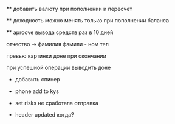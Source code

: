 ** добавить валюту при пополнении и пересчет

** доходность можно менять только при пополнении баланса

** aproove вывода средств раз в 10 дней

отчество -> фамилия
фамили - ном тел

превью картинки
доне при окончании

при успешной операции выводить доне

* добавить спинер
* phone add to kys
* set risks не сработала отправка

* header updated когда?

